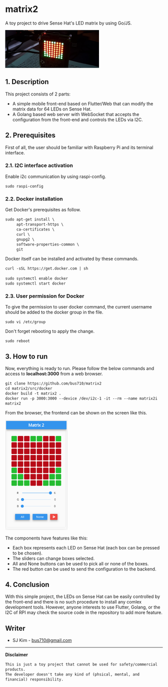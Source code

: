 # matrix2

A toy project to drive Sense Hat's LED matrix by using Go/JS.

<img src="assets/b.png" width="300">

## 1. Description

This project consists of 2 parts:
- A simple mobile front-end based on Flutter/Web that can modify the matrix data for 64 LEDs on Sense Hat.
- A Golang based web server with WebSocket that accepts the configuration from the front-end and controls the LEDs via I2C.

## 2. Prerequisites

First of all, the user should be familiar with Raspberry Pi and its terminal interface.

### 2.1. I2C interface activation

Enable i2c communication by using raspi-config.

```
sudo raspi-config
```

### 2.2. Docker installation

Get Docker's prerequisites as follow.

```
sudo apt-get install \
     apt-transport-https \
     ca-certificates \
     curl \
     gnupg2 \
     software-properties-common \
     git
```

Docker itself can be installed and activated by these commands.

```
curl -sSL https://get.docker.com | sh

sudo systemctl enable docker
sudo systemctl start docker
```

### 2.3. User permission for Docker

To give the permission to user docker command, the current username should be added to the docker group in the file.

```
sudo vi /etc/group
```

Don't forget rebooting to apply the change.

```
sudo reboot
```

## 3. How to run

Now, everything is ready to run.
Please follow the below commands and access to **localhost:3000** from a web browser.

```
git clone https://github.com/bus710/matrix2
cd matrix2/src/docker
docker build -t matrix2 .
docker run -p 3000:3000 --device /dev/i2c-1 -it --rm --name matrix2i matrix2
```

From the browser, the frontend can be shown on the screen like this.  

<img src="assets/a.png" width="200">

The components have features like this:
- Each box represents each LED on Sense Hat (each box can be pressed to be chosen).
- The sliders can change boxes selected.
- All and None buttons can be used to pick all or none of the boxes.
- The red button can be used to send the configuration to the backend. 

## 4. Conclusion

With this simple project, the LEDs on Sense Hat can be easily controlled by the front-end and there is no such procedure to install any comlex development tools. However, anyone interests to use Flutter, Golang, or the I2C of RPI may check the source code in the repository to add more feature. 

## Writer

- SJ Kim - <bus710@gmail.com>


----
**Disclaimer**  
  
```
This is just a toy project that cannot be used for safety/commercial products.   
The developer doesn't take any kind of (phsical, mental, and financial) responsibility. 
```
